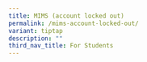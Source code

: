 ```yaml
---
title: MIMS (account locked out)
permalink: /mims-account-locked-out/
variant: tiptap
description: ""
third_nav_title: For Students
---
```

